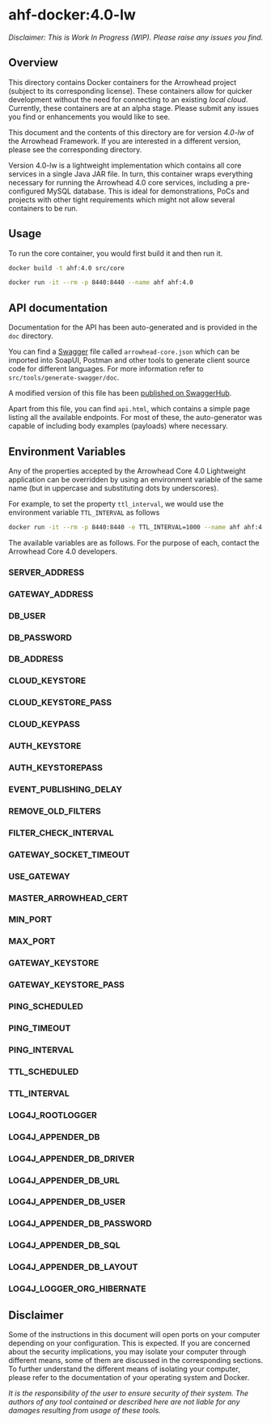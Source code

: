 # ahf-docker:4.0-lw

_*Disclaimer:* This is Work In Progress (WIP). Please raise any issues you 
find._

## Overview

This directory contains Docker containers for the Arrowhead project (subject to
its corresponding license). These containers allow for quicker development
without the need for connecting to an existing _local cloud_. Currently, these
containers are at an alpha stage. Please submit any issues you find or
enhancements you would like to see.

This document and the contents of this directory are for version *4.0-lw* of the
Arrowhead Framework. If you are interested in a different version, please see
the corresponding directory.

Version 4.0-lw is a lightweight implementation which contains all core services
in a single Java JAR file. In turn, this container wraps everything necessary
for running the Arrowhead 4.0 core services, including a pre-configured MySQL
database. This is ideal for demonstrations, PoCs and projects with other tight
requirements which might not allow several containers to be run.

## Usage

To run the core container, you would first build it and then run it.

```bash
docker build -t ahf:4.0 src/core
```

```bash
docker run -it --rm -p 8440:8440 --name ahf ahf:4.0
```

## API documentation
Documentation for the API has been auto-generated and is provided in the `doc`
directory.

You can find a [Swagger](https://swagger.io/) file called `arrowhead-core.json`
which can be imported into SoapUI, Postman and other tools to generate client
source code for different languages. For more information refer to
`src/tools/generate-swagger/doc`.

A modified version of this file has been [published on
SwaggerHub](https://app.swaggerhub.com/apis/arrowhead-f/arrowhead-4_0_core/4.0).

Apart from this file, you can find `api.html`, which contains a simple page
listing all the available endpoints. For most of these, the auto-generator was
capable of including body examples (payloads) where necessary.

## Environment Variables
Any of the properties accepted by the Arrowhead Core 4.0 Lightweight application
can be overridden by using an environment variable of the same name (but in
uppercase and substituting dots by underscores).

For example, to set the property `ttl_interval`, we would use the environment
variable `TTL_INTERVAL` as follows

```bash
docker run -it --rm -p 8440:8440 -e TTL_INTERVAL=1000 --name ahf ahf:4.0
```

The available variables are as follows. For the purpose of each, contact the
Arrowhead Core 4.0 developers.

### SERVER_ADDRESS
### GATEWAY_ADDRESS
### DB_USER
### DB_PASSWORD
### DB_ADDRESS
### CLOUD_KEYSTORE
### CLOUD_KEYSTORE_PASS
### CLOUD_KEYPASS
### AUTH_KEYSTORE
### AUTH_KEYSTOREPASS
### EVENT_PUBLISHING_DELAY
### REMOVE_OLD_FILTERS
### FILTER_CHECK_INTERVAL
### GATEWAY_SOCKET_TIMEOUT
### USE_GATEWAY
### MASTER_ARROWHEAD_CERT
### MIN_PORT
### MAX_PORT
### GATEWAY_KEYSTORE
### GATEWAY_KEYSTORE_PASS
### PING_SCHEDULED
### PING_TIMEOUT
### PING_INTERVAL
### TTL_SCHEDULED
### TTL_INTERVAL
### LOG4J_ROOTLOGGER
### LOG4J_APPENDER_DB
### LOG4J_APPENDER_DB_DRIVER
### LOG4J_APPENDER_DB_URL
### LOG4J_APPENDER_DB_USER
### LOG4J_APPENDER_DB_PASSWORD
### LOG4J_APPENDER_DB_SQL
### LOG4J_APPENDER_DB_LAYOUT
### LOG4J_LOGGER_ORG_HIBERNATE

## Disclaimer

Some of the instructions in this document will open ports on your computer 
depending on your configuration. This is expected. If you are concerned about 
the security implications, you may isolate your computer through different 
means, some of them are discussed in the corresponding sections. To further 
understand the different means of isolating your computer, please refer to 
the documentation of your operating system and Docker.

_It is the responsibility of the user to ensure security of their system. The 
authors of any tool contained or described here are not liable for any 
damages resulting from usage of these tools._
